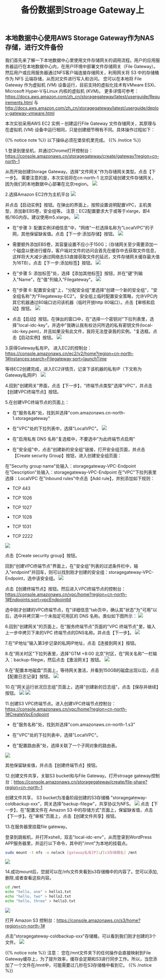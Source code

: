 ﻿---
title: "备份数据到Stroage Gateway上"
chapter: false
weight: 62
---

## 本地数据中心使用AWS Storage Gateway作为NAS存储，进行文件备份

我们首先来了解一下本地数据中心里使用文件存储网关的调用流程。用户的应用服务器运行在本地数据中心内，在用户环境中部署文件存储网关（File Gateway）。
然后用户或应用服务器通过NFS客户端连接存储网关，利用网关将 S3 中的存储桶作为 NFS 云端存储，从而对文件进行写入和访问。
您可以在本地将 File Gateway 作为虚拟机 (VM) 设备运行，目前支持的虚拟化技术有VMware ESXi、Microsoft Hyper-V与Linux 内核的虚拟机 (KVM)。
更多详情可参考：https://docs.aws.amazon.com/zh_cn/storagegateway/latest/userguide/Requirements.html 与 http://docs.aws.amazon.com/zh_cn/storagegateway/latest/userguide/deploy-gateway-vmware.html

本次实验采用AWS EC2 实例 – 创建运行File Gateway 文件存储网关，其原理与在虚拟机 (VM) 设备中运行相同，只是创建细节稍有不同。具体操作过程如下：

{{% notice note %}}
以下操纵必须在堡垒机里完成。
{{% /notice  %}}

1.登录到堡垒机，并通过Chrome打开控制台：https://console.amazonaws.cn/storagegateway/create/gateway?region=cn-north-1

从而开始创建Storage Gateway。选择"文件网关"作为存储网关类型。点击【下一步】。
需要注意的是，本次实验将在cn-north-1 北京区域创建文件存储网关，因为我们的本地数据中心部署在北京region。
![](/images/SetupStorageGW/createStorageGW.png)

2.选择Amazon EC2作为主机平台
![](/images/SetupStorageGW/createStorageGW-EC2.png)

并点击【启动实例】按钮。在弹出的界面上，按照设置说明配置VPC，主机类型，添加新EBS卷，安全组等。
注意：EC2配置要求大于或等于xlarge，即4核/16G内存。建议使用m5.xlarge。
![](/images/SetupStorageGW/createStorageGW-EC2Type.png)

* 在"步骤 3: 配置实例详细信息"中，"网络"一栏选择名称为"LocalVPC"的子网，其他保留缺省值。点击【下一步:添加存储】按钮。
![](/images/SetupStorageGW/createStorageGW-VPC.png)

* 需要额外添加EBS卷，其容量设置不应小于150G；（存储网关至少需要添加一个磁盘以便进行缓存，客户端对文件的访问会首先在缓存中去获取文件信息，这样将大大减少通过网络去S3直接获取文件的延迟，文件存储网关缓存最大值为16TB）。点击【下一步:添加标签】按钮。
![](/images/SetupStorageGW/createStorageGW-EBS.png)

* 在"步骤 5: 添加标签"处，选择【添加其他标签】按钮，并在"键"列输入"Name"，在"值"列输入"Filegateway"。
![](/images/SetupStorageGW/createStorageGW-Tag.png)

* 在"步骤 6: 配置安全组"上，"分配安全组"里选择"创建一个新的安全组"，"安全组名称"为"Filegateway-EC2"。
安全组上临时配置安全策略，允许VPC内其它机器通过80端口访问该机器（临时开放http 80端口）。点击【审核和启动】按钮。
![](/images/SetupStorageGW/createStorageGW-SG.png)

* 点击【启动】按钮。在弹出的窗口中，在"选择一个密钥对"下拉列表里，选择"local-idc-key"。并选中"我确认我有权访问所选的私有密钥文件(local-idc-key.pem)，并且如果没有此文件，我将无法登录我的实例。"复选框。点击【启动实例】按钮。
![](/images/SetupStorageGW/createStorageGW-LaunchEC2.png)

3.获得Gateway私有IP。
进入EC2的控制台：https://console.amazonaws.cn/ec2/v2/home?region=cn-north-1#Instances:search=Filegateway;sort=launchTime

等待EC2创建完成，进入EC2详情页，记录下该机器的私有IP（下文称为 Gateway私网IP）
![](/images/SetupStorageGW/createStorageGW-IP.png)

4.回到"创建网关"界面，点击【下一步】，"终端节点类型"选择"VPC"，并点击【创建VPC终端节点】按钮。

5.在创建VPC终端节点的页面上：

* 在"服务名称"处，找到并选择"com.amazonaws.cn-north-1.storagegateway"

* 在"VPC"处的下拉列表中，选择"LocalVPC"。
![](/images/SetupStorageGW/createStorageGW-VPCEndpoint1.png)

* 在"启用私有 DNS 名称"复选框中，不要选中"为此终端节点启用"

* 在"安全组"中，点击"创建新的安全组"链接，打开安全组页面，并点击【Create security Group】按钮，进入创建安全组页面：

在"Security group name"处输入：storagegateway-VPC-Endpoint
在"Description"处输入：storagegateway-VPC-Endpoint
在"VPC"下拉列表里选择：LocalVPC
在"Inbound rules"中点击【Add rule】，并别添加如下规则：

- TCP 443

- TCP 1026

- TCP 1027

- TCP 1028

- TCP 1031

- TCP 2222

![](/images/SetupStorageGW/createStorageGW-VPCEndpoint2.png)

点击【Create security group】按钮。

回到"创建VPC终端节点"界面上，在"安全组"列表的过滤条件栏中，输入"endpoint"并回车，则可以找到刚才创建的安全组：storagegateway-VPC-Endpoint，选中该安全组。
![](/images/SetupStorageGW/createStorageGW-VPCEndpoint4.png)

点击【创建终端节点】按钮。然后进入VPC终端节点的控制台：https://console.amazonaws.cn/vpc/home?region=cn-north-1#Endpoints:sort=vpcEndpointId

选中刚才创建的VPC终端节点，在"详细信息"tab页中，确认其"状态"为"可用"以后，选中并拷贝第一个未指定可用区的 DNS 名称。类似如下图所示：
![](/images/SetupStorageGW/createStorageGW-VPCEndpoint3.png)

6.回到"创建网关"的页面上，在"服务终端节点"页面的"VPC 终端节点"里，输入上一步中拷贝下来的VPC 终端节点的DNS名称。并点击【下一步】。
![](/images/SetupStorageGW/createStorageGW-SelectVPCEndpoint.png)

7.在"IP地址"输入第3步记录的私网IP地址，点击【连接到网关】按钮。

8.在"网关时区"下拉列表里，选择"GTM +8:00 北京"时区，在"网关名称"一栏输入：backup-filegw，然后点击【激活网关】按钮。
![](/images/SetupStorageGW/createStorageGW-activate.png)

9.在"配置本地磁盘"页面上，等待网关激活，并看到150GB的磁盘出现以后，点击【配置日志记录】按钮。
![](/images/SetupStorageGW/createStorageGW-localdisk.png)

10.在"网关运行状况日志组"页面上，选择"创建新的日志组"，点击【保存并继续】按钮。
![](/images/SetupStorageGW/createStorageGW-loggroup.png)
![](/images/SetupStorageGW/createStorageGW-finish.png)

11.创建S3 VPC终端节点。进入创建VPC终端节点控制台：https://console.amazonaws.cn/vpc/home?region=cn-north-1#CreateVpcEndpoint

* 在"服务名称"处，找到并选择"com.amazonaws.cn-north-1.s3"

* 在"VPC"处的下拉列表中，选择"LocalVPC"。

* 在"配置路由表"处，选择关联了一个子网对象的路由表。

![](/images/SetupStorageGW/createS3VPCEndpoint.png)

其他保留缺省值，并点击【创建终端节点】按钮。

12.创建文件共享，关联S3 bucket和与File Gateway。打开stroage gateway控制台：https://console.amazonaws.cn/storagegateway/create/file-share?region=cn-north-1 

创建文件共享， S3 bucket为准备阶段创建的S3存储桶 "storagegateway-coldbackup-xxx"，网关选择"backup-filegw"，共享协议为NFS。
![](/images/SetupStorageGW/S3AndGateway1.png)
点击【下一步】，在"配置文件在 Amazon S3 中的存储方式"页面上，保留缺省值，点击【下一步】。在"审核"页面上，点击【创建文件共享】按钮。

13.在服务器里挂载file gateway。

登录到跳板机，并打开xshell，双击"local-idc-env"，从而登录到WordPress APP服务器里，并运行以下命令，其中的"/mnt"为本地的挂载点。
```bash
sudo mount -t nfs -o nolock [gateway私有IP]:/[s3存储桶名] /mnt
```
![](/images/SetupStorageGW/mountFS.png)

14.成功mount后，您就可以在/nfs文件夹看到s3存储桶中的内容了。您可以添加,删除,或者查看这些内容。
```bash
cd /mnt
echo "hello, one" > hello1.txt 
echo "hello, two" > hello2.txt
echo "hello, three" > hello3.txt
```
![](/images/SetupStorageGW/backupFileToGW.png)

打开 Amazon S3 控制台：https://console.amazonaws.cn/s3/home?region=cn-north-1#

点击"storagegateway-coldbackup-xxx"存储桶，可以看到我们刚才创建的3个文件。
![](/images/SetupStorageGW/verifyBackup.png)

{{% notice note %}}
注意： 您在/mnt文件夹下的任何操作会直接映射到File Gateway缓存上，为了提升效率，缓存会定期和S3进行同步工作。所以，当您添加了一个文件在/mnt中，可能需要过几秒在S3存储桶中看到它。
{{% /notice  %}}

